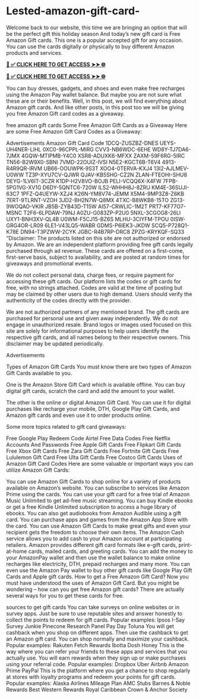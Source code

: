 # Lested-amazon-gift-card-
Welcome back to our website, this time we are bringing an option that will be the perfect gift this holiday season And today’s new gift card is Free Amazon Gift cards. This one is a popular accepted gift for any occasion. You can use the cards digitally or physically to buy different Amazon products and services. 


**[📌 ✅ CLICK HERE TO GET ACCESS ➤➤ 🌐](https://newmegadeals.xyz/AMAZON/)**


**[📌 ✅ CLICK HERE TO GET ACCESS ➤➤ 🌐](https://newmegadeals.xyz/AMAZON/)**





You can buy dresses, gadgets, and shoes and even make free recharges using the Amazon Pay wallet balance. But maybe you are not sure what these are or their benefits. Well, in this post, we will find everything about Amazon gift cards. And like other posts, in this post too we will be giving you free Amazon Gift card codes as a giveaway.

free amazon gift cards
Some Free Amazon Gift Cards as a Giveaway
Here are some Free Amazon Gift Card Codes as a Giveaway:

Advertisements
Amazon Gift Card Code
1DCQ-ZUSZBZ-DNES
UEYS-UH4NER-LIHL
0XC0-96CPPL-MIRG
CVV3-NB6WDC-6EHE
WD8Y-TJ7DA6-7JMX
4GQW-MTIPMB-Y4C0
XSR8-ADUXK6-MFXX
ZAXM-59F6RG-5IRC
TN56-B2W9X0-SBNI
7VMD-22OUIZ-IVSI
N5E2-KGCT6B-T6V4
4913-R4R9QR-IRVM
UB66-OOUWPK-9S3T
XOO4-0TERVA-KXJ4
13I2-AJLMEV-U0WW
TZ3P-XYU7CV-QJWR
QJAV-KB5SHG-CZ2N
ZLAN-FTEOHI-SHU8
DEYG-1LV6IT-3CZR
K1DP-H2V8VO-BOJB
PELI-VCQQ6X-X4FW
7FPB-5PG1VG-XV1G
D6DY-5QNTC6-720W
ILS2-WHHH8J-8ZRU
KM4E-36SUJI-63C7
1PFZ-Q4UEYW-XZJ4
K26N-YM8V74-JEMM
X5M4-9MP3Z8-Z6KB
7ERT-9TLRNT-VZOH
3JD2-BH2N7W-Q8MX
4TXC-B8WKB8-15TO
ZG13-9WOQAO-VKIR
JB5B-ZYB43D-T15W
AI57-CRWLIC-1M2T
PRT7-KF77O7-MSNC
T2F6-6LPDAW-79NJ
A0ZU-G083ZP-P2U0
5NXL-3CGOG8-26LI
UXY1-BNH3XV-QL4B
U0WM-F5CJ15-BZ6S
MLHU-3CIYFM-TPOU
0ISW-GRG4OR-LR09
6LE1-V43LQ5-WABR
GDMS-P6IEK3-JKDW
SCQ5-P728Q1-K78E
DN94-T3PZWW-2CYK
JGBC-R4B7RP-DRC8
ZPZG-KRYKQF-SQ33
“Disclaimer: The products listed on this site are not authorized or endorsed by Amazon. We are an independent platform providing free gift cards legally purchased through ad revenue. These cards are offered on a first-come, first-serve basis, subject to availability, and are posted at random times for giveaways and promotional events.

We do not collect personal data, charge fees, or require payment for accessing these gift cards. Our platform lists the codes or gift cards for free, with no strings attached. Codes are valid at the time of posting but may be claimed by other users due to high demand. Users should verify the authenticity of the codes directly with the provider.

We are not authorized partners of any mentioned brand. The gift cards are purchased for personal use and given away independently. We do not engage in unauthorized resale. Brand logos or images used focused on this site are solely for informational purposes to help users identify the respective gift cards, and all names belong to their respective owners. This disclaimer may be updated periodically.

Advertisements

Types of Amazon Gift Cards
You must know there are two types of Amazon Gift Cards available to you.

One is the Amazon Store Gift Card which is available offline. You can buy digital gift cards, scratch the card and add the amount to your wallet.

The other is the online or digital Amazon Gift Card. You can use it for digital purchases like recharge your mobile, DTH, Google Play Gift Cards, and Amazon gift cards and even use it to order products online.

Some more topics related to gift card giveaways:

Free Google Play Redeem Code
Airtel Free Data Codes
Free Netflix Accounts And Passwords
Free Apple Gift Cards
Free Flipkart Gift Cards
Free Xbox Gift Cards
Free Zara Gift Cards
Free Fortnite Gift Cards
Free Lululemon Gift Card
Free Ulta Gift Cards
Free Costco Gift Cards
Uses of Amazon Gift Card Codes
Here are some valuable or important ways you can utilize Amazon Gift Cards:

You can use Amazon Gift Cards to shop online for a variety of products available on Amazon’s website.
You can subscribe to services like Amazon Prime using the cards.
You can use your gift card for a free trial of Amazon Music Unlimited to get ad-free music streaming.
You can buy Kindle ebooks or get a free Kindle Unlimited subscription to access a huge library of ebooks. You can also get audiobooks from Amazon Audible using a gift card.
You can purchase apps and games from the Amazon App Store with the card.
You can use Amazon Gift Cards to make great gifts and even your recipient gets the freedom to choose their own items.
The Amazon Cash service allows you to add cash to your Amazon account at participating retailers.
Amazon provides different gift card formats like e-gift cards, print-at-home cards, mailed cards, and greeting cards.
You can add the money to your AmazonPay wallet and then use the wallet balance to make online recharges like electricity, DTH, prepaid recharges and many more.
You can even use the Amazon Pay wallet to buy other gift cards like Google Play Gift Cards and Apple gift cards.
How to get a Free Amazon Gift Card?
Now you must have understood the uses of Amazon Gift Card. But you might be wondering – how can you get free Amazon gift cards? There are actually several ways for you to get these cards for free.

sources to get gift cards
You can take surveys on online websites or in survey apps. Just be sure to use reputable sites and answer honestly to collect the points to redeem for gift cards.
Popular examples:
Ipsos I-Say
Survey Junkie
Pinecone Research
Panel Pay Day
Toluna
You will get cashback when you shop on different apps. Then use the cashback to get an Amazon gift card. You can shop normally and maximize your cashback.
Popular examples:
Rakuten
Fetch Rewards
Ibotta
Dosh
Honey
This is the way where you can refer your friends to these apps and services that you actually use. You will earn rewards when they sign up or make purchases using your referral code.
Popular examples:
Dropbox
Uber
Airbnb
Amazon Prime
PayPal
This is the platform where you get a chance to shop regularly at stores with loyalty programs and redeem your points for gift cards.
Popular examples:
Alaska Airlines Mileage Plan
AMC Stubs
Barnes & Noble Rewards
Best Western Rewards
Royal Caribbean Crown & Anchor Society
